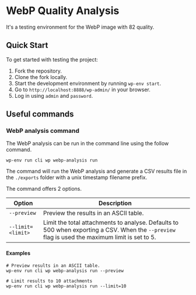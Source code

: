 # WebP Quality Analysis

It's a testing environment for the WebP image with 82 quality.

## Quick Start
To get started with testing the project:
1. Fork the repository.
2. Clone the fork locally.
3. Start the development environment by running `wp-env start`.
4. Go to `http://localhost:8888/wp-admin/` in your browser.
5. Log in using `admin` and `password`.

## Useful commands

### WebP analysis command
The WebP analysis can be run in the command line using the follow command.

```wp-env run cli wp webp-analysis run```

The command will run the WebP analysis and generate a CSV results file in the `./exports` folder with a unix timestamp filename prefix.

The command offers 2 options.

| Option | Description |
| --- | --- |
| `--preview` | Preview the results in an ASCII table. |
| `--limit=<limit>` | Limit the total attachments to analyse. Defaults to 500 when exporting a CSV. When the `--preview` flag is used the maximum limit is set to 5. |


#### Examples

```
# Preview results in an ASCII table.
wp-env run cli wp webp-analysis run --preview

# Limit results to 10 attachments
wp-env run cli wp webp-analysis run --limit=10
```
